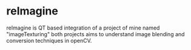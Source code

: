 # reImagine
reImagine is QT based integration of a project of mine named "imageTexturing" both projects aims to understand image blending and conversion techniques in openCV. 
